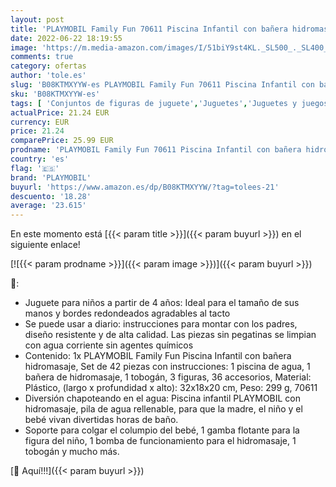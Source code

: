 ```yaml
---
layout: post
title: 'PLAYMOBIL Family Fun 70611 Piscina Infantil con bañera hidromasaje  Para jugar con agua  Juguetes para niños a partir de 4 años'
date: 2022-06-22 18:19:55
image: 'https://m.media-amazon.com/images/I/51biY9st4KL._SL500_._SL400_.jpg'
comments: true
category: ofertas
author: 'tole.es'
slug: 'B08KTMXYYW-es PLAYMOBIL Family Fun 70611 Piscina Infantil con bañera...'
sku: 'B08KTMXYYW-es'
tags: [ 'Conjuntos de figuras de juguete','Juguetes','Juguetes y juegos','Muñecos y figuras','playmobil','🇪🇸', ]
actualPrice: 21.24 EUR
currency: EUR
price: 21.24
comparePrice: 25.99 EUR
prodname: 'PLAYMOBIL Family Fun 70611 Piscina Infantil con bañera hidromasaje  Para jugar con agua  Juguetes para niños a partir de 4 años'
country: 'es'
flag: '🇪🇸'
brand: 'PLAYMOBIL'
buyurl: 'https://www.amazon.es/dp/B08KTMXYYW/?tag=tolees-21'
descuento: '18.28'
average: '23.615'
---
```


En este momento está [{{< param title >}}]({{< param buyurl >}}) en el siguiente enlace!

[![{{< param prodname >}}]({{< param image >}})]({{< param buyurl >}})

🔎:

- Juguete para niños a partir de 4 años: Ideal para el tamaño de sus manos y bordes redondeados agradables al tacto
- Se puede usar a diario: instrucciones para montar con los padres, diseño resistente y de alta calidad. Las piezas sin pegatinas se limpian con agua corriente sin agentes químicos
- Contenido: 1x PLAYMOBIL Family Fun Piscina Infantil con bañera hidromasaje, Set de 42 piezas con instrucciones: 1 piscina de agua, 1 bañera de hidromasaje, 1 tobogán, 3 figuras, 36 accesorios, Material: Plástico, (largo x profundidad x alto): 32x18x20 cm, Peso: 299 g, 70611
- Diversión chapoteando en el agua: Piscina infantil PLAYMOBIL con hidromasaje, pila de agua rellenable, para que la madre, el niño y el bebé vivan divertidas horas de baño.
- Soporte para colgar el columpio del bebé, 1 gamba flotante para la figura del niño, 1 bomba de funcionamiento para el hidromasaje, 1 tobogán y mucho más.

[🛒 Aquí!!!]({{< param buyurl >}})
